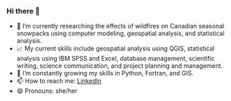 ### Hi there 👋
- 🔭 I’m currently researching the effects of wildfires on Canadian seasonal snowpacks using computer modeling, geospatial analysis, and statistical analysis.
- 📈 My current skills include geospatial analysis using QGIS, statistical analysis using IBM SPSS and Excel, database management, scientific writing, science communication, and project planning and management.
- 🌱 I’m constantly growing my skills in Python, Fortran, and GIS. 
- 📫 How to reach me: [LinkedIn](https://www.linkedin.com/in/madison-kendall-24aa8917a/)
- 😄 Pronouns: she/her
